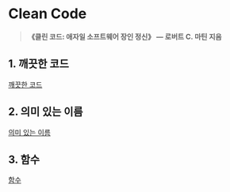 # Clean Code

> **《클린 코드: 애자일 소프트웨어 장인 정신》 — 로버트 C. 마틴 지음**

## 1. 깨끗한 코드

[깨끗한 코드](./clean-code.md)

## 2. 의미 있는 이름

[의미 있는 이름](./meaningful-names.md)

## 3. 함수

[함수](./functions.md)
